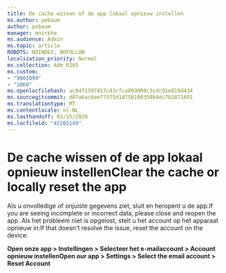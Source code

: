 ```yaml
---
title: De cache wissen of de app lokaal opnieuw instellen
ms.author: pebaum
author: pebaum
manager: mnirkhe
ms.audience: Admin
ms.topic: article
ROBOTS: NOINDEX, NOFOLLOW
localization_priority: Normal
ms.collection: Adm_O365
ms.custom:
- "9001099"
- "3060"
ms.openlocfilehash: ac04f1397417c43cfca893009c3cdc91e819d434
ms.sourcegitcommit: d87a6ac6ee77375d1d750100359b4dc7b2871691
ms.translationtype: MT
ms.contentlocale: nl-NL
ms.lasthandoff: 02/25/2020
ms.locfileid: "42265149"
---
```

# <a name="clear-the-cache-or-locally-reset-the-app"></a><span data-ttu-id="55cfc-102">De cache wissen of de app lokaal opnieuw instellen</span><span class="sxs-lookup"><span data-stu-id="55cfc-102">Clear the cache or locally reset the app</span></span>

<span data-ttu-id="55cfc-103">Als u onvolledige of onjuiste gegevens ziet, sluit en heropent u de app.</span><span class="sxs-lookup"><span data-stu-id="55cfc-103">If you are seeing incomplete or incorrect data, please close and reopen the app.</span></span>  <span data-ttu-id="55cfc-104">Als het probleem niet is opgelost, stelt u het account op het apparaat opnieuw in:</span><span class="sxs-lookup"><span data-stu-id="55cfc-104">If that doesn't resolve the issue, reset the account on the device:</span></span> 

<span data-ttu-id="55cfc-105">**Open onze app > Instellingen > Selecteer het e-mailaccount > Account opnieuw instellen**</span><span class="sxs-lookup"><span data-stu-id="55cfc-105">**Open our app > Settings > Select the email account > Reset Account**</span></span>